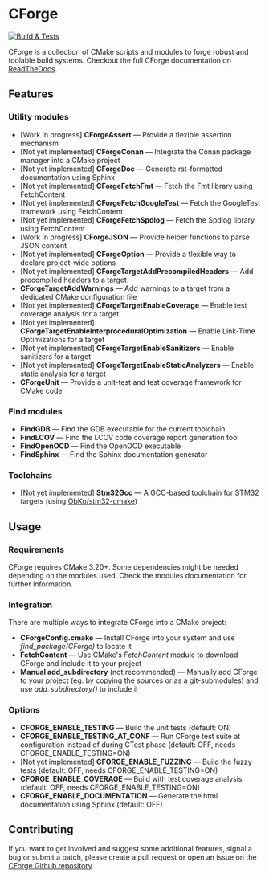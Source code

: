 # CForge

[![Build & Tests](https://github.com/juliencombattelli/CForge/actions/workflows/build.yml/badge.svg)](https://github.com/juliencombattelli/CForge/actions/workflows/build.yml)

CForge is a collection of CMake scripts and modules to forge robust and toolable build systems.
Checkout the full CForge documentation on [ReadTheDocs](https://cforge.readthedocs.io).

## Features

### Utility modules

- [Work in progress] **CForgeAssert** — Provide a flexible assertion mechanism
- [Not yet implemented] **CForgeConan** — Integrate the Conan package manager into a CMake project
- [Not yet implemented] **CForgeDoc** — Generate rst-formatted documentation using Sphinx
- [Not yet implemented] **CForgeFetchFmt** — Fetch the Fmt library using FetchContent
- [Not yet implemented] **CForgeFetchGoogleTest** — Fetch the GoogleTest framework using FetchContent
- [Not yet implemented] **CForgeFetchSpdlog** — Fetch the Spdlog library using FetchContent
- [Work in progress] **CForgeJSON** — Provide helper functions to parse JSON content
- [Not yet implemented] **CForgeOption** — Provide a flexible way to declare project-wide options
- [Not yet implemented] **CForgeTargetAddPrecompiledHeaders** — Add precompiled headers to a target
- **CForgeTargetAddWarnings** — Add warnings to a target from a dedicated CMake configuration file
- [Not yet implemented] **CForgeTargetEnableCoverage** — Enable test coverage analysis for a target
- [Not yet implemented] **CForgeTargetEnableInterproceduralOptimization** — Enable Link-Time Optimizations for a target
- [Not yet implemented] **CForgeTargetEnableSanitizers** — Enable sanitizers for a target
- [Not yet implemented] **CForgeTargetEnableStaticAnalyzers** — Enable static analysis for a target
- **CForgeUnit** — Provide a unit-test and test coverage framework for CMake code

### Find modules

- **FindGDB** — Find the GDB executable for the current toolchain
- **FindLCOV** — Find the LCOV code coverage report generation tool
- **FindOpenOCD** — Find the OpenOCD executable
- **FindSphinx** — Find the Sphinx documentation generator

### Toolchains

- [Not yet implemented] **Stm32Gcc** — A GCC-based toolchain for STM32 targets (using [ObKo/stm32-cmake](https://github.com/ObKo/stm32-cmake))

## Usage

### Requirements

CForge requires CMake 3.20+. Some dependencies might be needed depending on the modules used.
Check the modules documentation for further information.

### Integration

There are multiple ways to integrate CForge into a CMake project:

- **CForgeConfig.cmake** — Install CForge into your system and use *find_package(CForge)* to locate it
- **FetchContent** — Use CMake's *FetchContent* module to download CForge and include it to your project
- **Manual add_subdirectory** (not recommended) — Manually add CForge to your project (eg. by copying the sources or as a git-submodules) and use *add_subdirectory()* to include it

### Options

- **CFORGE_ENABLE_TESTING** — Build the unit tests (default: ON)
- **CFORGE_ENABLE_TESTING_AT_CONF** — Run CForge test suite at configuration instead of during CTest phase (default: OFF, needs CFORGE_ENABLE_TESTING=ON)
- [Not yet implemented] **CFORGE_ENABLE_FUZZING** — Build the fuzzy tests (default: OFF, needs CFORGE_ENABLE_TESTING=ON)
- **CFORGE_ENABLE_COVERAGE** — Build with test coverage analysis (default: OFF, needs CFORGE_ENABLE_TESTING=ON)
- **CFORGE_ENABLE_DOCUMENTATION** — Generate the html documentation using Sphinx (default: OFF)

## Contributing

If you want to get involved and suggest some additional features, signal a bug or submit a patch, please create
a pull request or open an issue on the [CForge Github repository](https://github.com/juliencombattelli/cforge).

